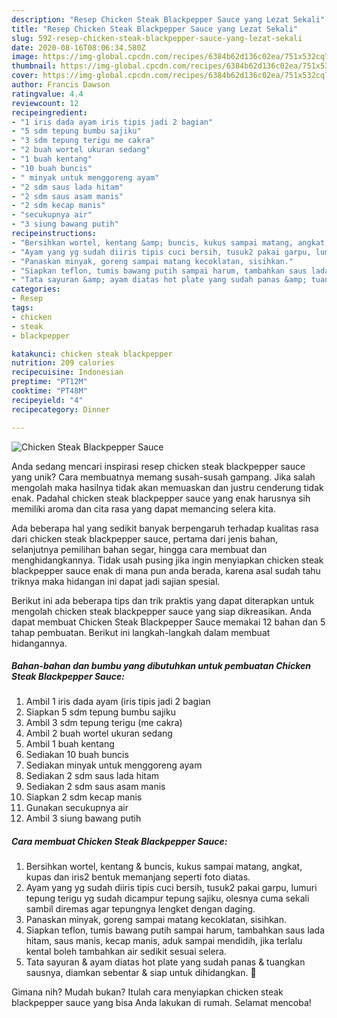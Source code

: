 ```yaml
---
description: "Resep Chicken Steak Blackpepper Sauce yang Lezat Sekali"
title: "Resep Chicken Steak Blackpepper Sauce yang Lezat Sekali"
slug: 592-resep-chicken-steak-blackpepper-sauce-yang-lezat-sekali
date: 2020-08-16T08:06:34.580Z
image: https://img-global.cpcdn.com/recipes/6384b62d136c02ea/751x532cq70/chicken-steak-blackpepper-sauce-foto-resep-utama.jpg
thumbnail: https://img-global.cpcdn.com/recipes/6384b62d136c02ea/751x532cq70/chicken-steak-blackpepper-sauce-foto-resep-utama.jpg
cover: https://img-global.cpcdn.com/recipes/6384b62d136c02ea/751x532cq70/chicken-steak-blackpepper-sauce-foto-resep-utama.jpg
author: Francis Dawson
ratingvalue: 4.4
reviewcount: 12
recipeingredient:
- "1 iris dada ayam iris tipis jadi 2 bagian"
- "5 sdm tepung bumbu sajiku"
- "3 sdm tepung terigu me cakra"
- "2 buah wortel ukuran sedang"
- "1 buah kentang"
- "10 buah buncis"
- " minyak untuk menggoreng ayam"
- "2 sdm saus lada hitam"
- "2 sdm saus asam manis"
- "2 sdm kecap manis"
- "secukupnya air"
- "3 siung bawang putih"
recipeinstructions:
- "Bersihkan wortel, kentang &amp; buncis, kukus sampai matang, angkat, kupas dan iris2 bentuk memanjang seperti foto diatas."
- "Ayam yang yg sudah diiris tipis cuci bersih, tusuk2 pakai garpu, lumuri tepung terigu yg sudah dicampur tepung sajiku, olesnya cuma sekali sambil diremas agar tepungnya lengket dengan daging."
- "Panaskan minyak, goreng sampai matang kecoklatan, sisihkan."
- "Siapkan teflon, tumis bawang putih sampai harum, tambahkan saus lada hitam, saus manis, kecap manis, aduk sampai mendidih, jika terlalu kental boleh tambahkan air sedikit sesuai selera."
- "Tata sayuran &amp; ayam diatas hot plate yang sudah panas &amp; tuangkan sausnya, diamkan sebentar &amp; siap untuk dihidangkan. 🙏"
categories:
- Resep
tags:
- chicken
- steak
- blackpepper

katakunci: chicken steak blackpepper 
nutrition: 209 calories
recipecuisine: Indonesian
preptime: "PT12M"
cooktime: "PT48M"
recipeyield: "4"
recipecategory: Dinner

---
```



![Chicken Steak Blackpepper Sauce](https://img-global.cpcdn.com/recipes/6384b62d136c02ea/751x532cq70/chicken-steak-blackpepper-sauce-foto-resep-utama.jpg)

Anda sedang mencari inspirasi resep chicken steak blackpepper sauce yang unik? Cara membuatnya memang susah-susah gampang. Jika salah mengolah maka hasilnya tidak akan memuaskan dan justru cenderung tidak enak. Padahal chicken steak blackpepper sauce yang enak harusnya sih memiliki aroma dan cita rasa yang dapat memancing selera kita.

Ada beberapa hal yang sedikit banyak berpengaruh terhadap kualitas rasa dari chicken steak blackpepper sauce, pertama dari jenis bahan, selanjutnya pemilihan bahan segar, hingga cara membuat dan menghidangkannya. Tidak usah pusing jika ingin menyiapkan chicken steak blackpepper sauce enak di mana pun anda berada, karena asal sudah tahu triknya maka hidangan ini dapat jadi sajian spesial.




Berikut ini ada beberapa tips dan trik praktis yang dapat diterapkan untuk mengolah chicken steak blackpepper sauce yang siap dikreasikan. Anda dapat membuat Chicken Steak Blackpepper Sauce memakai 12 bahan dan 5 tahap pembuatan. Berikut ini langkah-langkah dalam membuat hidangannya.

<!--inarticleads1-->

##### Bahan-bahan dan bumbu yang dibutuhkan untuk pembuatan Chicken Steak Blackpepper Sauce:

1. Ambil 1 iris dada ayam (iris tipis jadi 2 bagian
1. Siapkan 5 sdm tepung bumbu sajiku
1. Ambil 3 sdm tepung terigu (me cakra)
1. Ambil 2 buah wortel ukuran sedang
1. Ambil 1 buah kentang
1. Sediakan 10 buah buncis
1. Sediakan  minyak untuk menggoreng ayam
1. Sediakan 2 sdm saus lada hitam
1. Sediakan 2 sdm saus asam manis
1. Siapkan 2 sdm kecap manis
1. Gunakan secukupnya air
1. Ambil 3 siung bawang putih




<!--inarticleads2-->

##### Cara membuat Chicken Steak Blackpepper Sauce:

1. Bersihkan wortel, kentang &amp; buncis, kukus sampai matang, angkat, kupas dan iris2 bentuk memanjang seperti foto diatas.
1. Ayam yang yg sudah diiris tipis cuci bersih, tusuk2 pakai garpu, lumuri tepung terigu yg sudah dicampur tepung sajiku, olesnya cuma sekali sambil diremas agar tepungnya lengket dengan daging.
1. Panaskan minyak, goreng sampai matang kecoklatan, sisihkan.
1. Siapkan teflon, tumis bawang putih sampai harum, tambahkan saus lada hitam, saus manis, kecap manis, aduk sampai mendidih, jika terlalu kental boleh tambahkan air sedikit sesuai selera.
1. Tata sayuran &amp; ayam diatas hot plate yang sudah panas &amp; tuangkan sausnya, diamkan sebentar &amp; siap untuk dihidangkan. 🙏




Gimana nih? Mudah bukan? Itulah cara menyiapkan chicken steak blackpepper sauce yang bisa Anda lakukan di rumah. Selamat mencoba!
